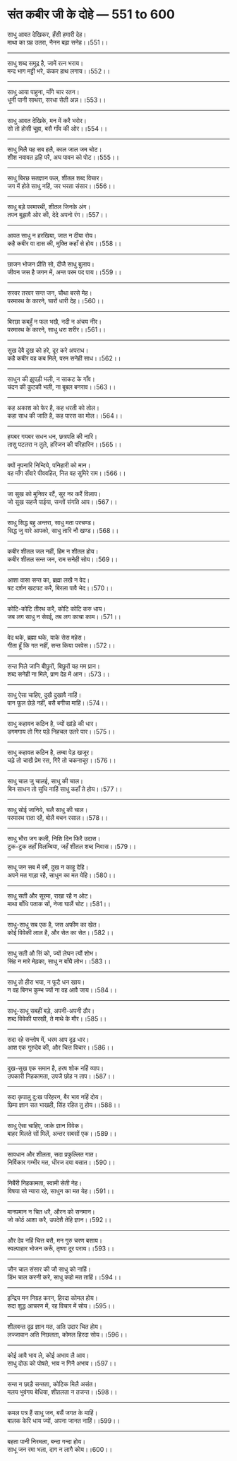 # **संत कबीर जी के दोहे — 551 to 600**

साधु आवत देखिकर, हँसी हमारी देह।\
माथा का ग्रह उतरा, नैनन बढ़ा सनेह।।551।।

---

साधु शब्द समुद्र है, जामें रत्न भराय।\
मन्द भाग मट्टी भरे, कंकर हाथ लगाय।।552।।

---

साधु आया पाहुना, माँगे चार रतन।\
धूनी पानी साथरा, सरधा सेती अन्न।।553।।

---

साधु आवत देखिके, मन में करै भरोर।\
सो तो होसी चूह्रा, बसै गाँव की ओर।।554।।

---

साधु मिलै यह सब हलै, काल जाल जम चोट।\
शीश नवावत ढ़हि परै, अघ पावन को पोट।।555।।

---

साधु बिरछ सतज्ञान फल, शीतल शब्द विचार।\
जग में होते साधु नहिं, जर भरता संसार।।556।।

---

साधु बड़े परमारथी, शीतल जिनके अंग।\
तपन बुझावै ओर की, देदे अपनो रंग।।557।।

---

आवत साधु न हरखिया, जात न दीया रोय।\
कहै कबीर वा दास की, मुक्ति कहाँ से होय।।558।।

---

छाजन भोजन प्रीति सो, दीजै साधु बुलाय।\
जीवन जस है जगन में, अन्त परम पद पाय।।559।।

---

सरवर तरवर सन्त जन, चौथा बरसे मेह।\
परमारथ के कारने, चारों धारी देह।।560।।

---

बिरछा कबहुँ न फल भखै, नदी न अंचय नीर।\
परमारथ के कारने, साधु धरा शरीर।।561।।

---

सुख देवै दुख को हरे, दूर करे अपराध।\
कहै कबीर वह कब मिले, परम सनेही साध।।562।।

---

साधुन की झुपड़ी भली, न साकट के गाँव।\
चंदन की कुटकी भली, ना बूबल बनराव।।563।।

---

कह अकाश को फेर है, कह धरती को तोल।\
कहा साध की जाति है, कह पारस का मोल।।564।।

---

हयबर गयबर सधन धन, छत्रपति की नारि।\
तासु पटतरा न तुले, हरिजन की परिहारिन।।565।।

---

क्यों नृपनारि निन्दिये, पनिहारी को मान।\
वह माँग सँवारे पीववहित, नित वह सुमिरे राम।।566।।

---

जा सुख को मुनिवर रटैं, सुर नर करैं विलाप।\
जो सुख सहजै पाईया, सन्तों संगति आप।।567।।

---

साधु सिद्ध बहु अन्तरा, साधु मता परचण्ड।\
सिद्ध जु वारे आपको, साधु तारि नौ खण्ड।।568।।

---

कबीर शीतल जल नहीं, हिम न शीतल होय।\
कबीर शीतल सन्त जन, राम सनेही सोय।।569।।

---

आशा वासा सन्त का, ब्रह्मा लखै न वेद।\
षट दर्शन खटपट करै, बिरला पावै भेद।।570।।

---

कोटि-कोटि तीरथ करै, कोटि कोटि करु धाय।\
जब लग साधु न सेवई, तब लग काचा काम।।571।।

---

वेद थके, ब्रह्मा थके, याके सेस महेस।\
गीता हूँ कि गत नहीं, सन्त किया परवेस।।572।।

---

सन्त मिले जानि बीछुरों, बिछुरों यह मम प्रान।\
शब्द सनेही ना मिले, प्राण देह में आन।।573।।

---

साधु ऐसा चाहिए, दुखै दुखावै नाहिं।\
पान फूल छेड़े नहीं, बसै बगीचा माहिं।।574।।

---

साधु कहावन कठिन है, ज्यों खांड़े की धार।\
डगमगाय तो गिर पड़े निहचल उतरे पार।।575।।

---

साधु कहावत कठिन है, लम्बा पेड़ खजूर।\
चढ़े तो चाखै प्रेम रस, गिरै तो चकनाचूर।।576।।

---

साधु चाल जु चालई, साधु की चाल।\
बिन साधन तो सुधि नाहिं साधु कहाँ ते होय।।577।।

---

साधु सोई जानिये, चलै साधु की चाल।\
परमारथ राता रहै, बोलै बचन रसाल।।578।।

---

साधु भौरा जग कली, निशि दिन फिरै उदास।\
टुक-टुक तहाँ विलम्बिया, जहँ शीतल शब्द निवास।।579।।

---

साधू जन सब में रमैं, दुख न काहू देहि।\
अपने मत गाड़ा रहै, साधुन का मत येहि।।580।।

---

साधु सती और सूरमा, राखा रहै न ओट।\
माथा बाँधि पताक सों, नेजा घालैं चोट।।581।।

---

साधु-साधु सब एक है, जस अफीम का खेत।\
कोई विवेकी लाल है, और सेत का सेत।।582।।

---

साधु सती औ सिं को, ज्यों लेघन त्यौं शोभ।\
सिंह न मारे मेढ़का, साधु न बाँघै लोभ।।583।।

---

साधु तो हीरा भया, न फूटै धन खाय।\
न वह बिनभ कुम्भ ज्यों ना वह आवै जाय।।584।।

---

साधू-साधू सबहीं बड़े, अपनी-अपनी ठौर।\
शब्द विवेकी पारखी, ते माथे के मौर।।585।।

---

सदा रहे सन्तोष में, धरम आप दृढ़ धार।\
आश एक गुरुदेव की, और चित्त विचार।।586।।

---

दुख-सुख एक समान है, हरष शोक नहिं व्याप।\
उपकारी निहकामता, उपजै छोह न ताप।।587।।

---

सदा कृपालु दु:ख परिहरन, बैर भाव नहिं दोय।\
छिमा ज्ञान सत भाखही, सिंह रहित तु होय।।588।।

---

साधु ऐसा चाहिए, जाके ज्ञान विवेक।\
बाहर मिलते सों मिलें, अन्तर सबसों एक।।589।।

---

सावधान और शीलता, सदा प्रफुल्लित गात।\
निर्विकार गम्भीर मत, धीरज दया बसात।।590।।

---

निबैंरी निहकामता, स्वामी सेती नेह।\
विषया सो न्यारा रहे, साधुन का मत येह।।591।।

---

मानपमान न चित धरै, औरन को सनमान।\
जो कोर्ठ आशा करै, उपदेशै तेहि ज्ञान।।592।।

---

और देव नहिं चित्त बसै, मन गुरु चरण बसाय।\
स्वल्पाहार भोजन करूँ, तृष्णा दूर पराय।।593।।

---

जौन चाल संसार की जौ साधु को नाहिं।\
डिंभ चाल करनी करे, साधु कहो मत ताहिं।।594।।

---

इन्द्रिय मन निग्रह करन, हिरदा कोमल होय।\
सदा शुद्ध आचरण में, रह विचार में सोय।।595।।

---

शीलवन्त दृढ़ ज्ञान मत, अति उदार चित होय।\
लज्जावान अति निछलता, कोमल हिरदा सोय।।596।।

---

कोई आवै भाव ले, कोई अभाव लै आव।\
साधु दोऊ को पोषते, भाव न गिनै अभाव।।597।।

---

सन्त न छाड़ै सन्तता, कोटिक मिलै असंत।\
मलय भुवंगय बेधिया, शीतलता न तजन्त।।598।।

---

कमल पत्र हैं साधु जन, बसैं जगत के माहिं।\
बालक केरि धाय ज्यों, अपना जानत नाहिं।।599।।

---

बहता पानी निरमला, बन्दा गन्दा होय।\
साधू जन रमा भला, दाग न लागै कोय।।600।।